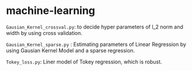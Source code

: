 # machine-learning

``Gausian_Kernel_crossval.py``: to decide hyper parameters of l_2 norm and width by using cross validation. 

``Gausian_Kernel_sparse.py`` : Estimating parameters of Linear Regression by using Gausian Kernel Model and a sparse regression.

``Tokey_loss.py``: Liner model of Tokey regression, which is robust.   
